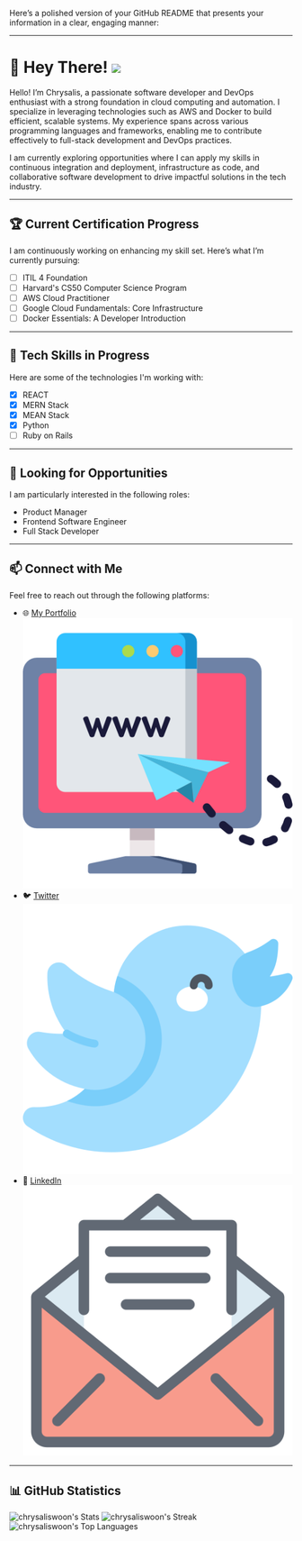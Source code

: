 Here’s a polished version of your GitHub README that presents your information in a clear, engaging manner:

---

# 👋 Hey There! <img src="https://raw.githubusercontent.com/MartinHeinz/MartinHeinz/master/wave.gif" width="30px">

Hello! I’m Chrysalis, a passionate software developer and DevOps enthusiast with a strong foundation in cloud computing and automation. I specialize in leveraging technologies such as AWS and Docker to build efficient, scalable systems. My experience spans across various programming languages and frameworks, enabling me to contribute effectively to full-stack development and DevOps practices.

I am currently exploring opportunities where I can apply my skills in continuous integration and deployment, infrastructure as code, and collaborative software development to drive impactful solutions in the tech industry.

---

## 🏆 Current Certification Progress
I am continuously working on enhancing my skill set. Here’s what I’m currently pursuing:
- [ ] ITIL 4 Foundation
- [ ] Harvard's CS50 Computer Science Program
- [ ] AWS Cloud Practitioner
- [ ] Google Cloud Fundamentals: Core Infrastructure
- [ ] Docker Essentials: A Developer Introduction

---

## 🌱 Tech Skills in Progress
Here are some of the technologies I'm working with:
- [X] REACT
- [X] MERN Stack
- [X] MEAN Stack
- [X] Python
- [ ] Ruby on Rails

---

## 🚀 Looking for Opportunities
I am particularly interested in the following roles:
- Product Manager
- Frontend Software Engineer
- Full Stack Developer

---

## 📫 Connect with Me
Feel free to reach out through the following platforms:

- 🌐 [My Portfolio](https://chrysalis-portfolio.vercel.app/) ![Website Icon](https://github.com/chrysaliswoon/chrysaliswoon/blob/main/Image%20Assets/web.png?raw=true)
- 🐦 [Twitter](https://twitter.com/chrysaliswoon) ![Twitter Icon](https://github.com/chrysaliswoon/chrysaliswoon/blob/main/Image%20Assets/twitter.png?raw=true)
- 💼 [LinkedIn](https://www.linkedin.com/in/chrysalis-woon-38376198/) ![LinkedIn Icon](https://github.com/chrysaliswoon/chrysaliswoon/blob/main/Image%20Assets/email.png?raw=true)

---

## 📊 GitHub Statistics

![chrysaliswoon's Stats](https://github-readme-stats.vercel.app/api?username=chrysaliswoon&theme=tokyonight&show_icons=true&hide_border=true&count_private=false)
![chrysaliswoon's Streak](https://github-readme-streak-stats.herokuapp.com/?user=chrysaliswoon&theme=tokyonight&hide_border=true)
![chrysaliswoon's Top Languages](https://github-readme-stats.vercel.app/api/top-langs/?username=chrysaliswoon&theme=tokyonight&show_icons=true&hide_border=true&layout=compact)
